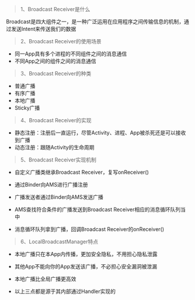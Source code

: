 > 1、Broadcast Receiver是什么

Broadcast是四大组件之一，是一种广泛运用在应用程序之间传输信息的机制，通过发送Intent来传送我们的数据

> 2、Broadcast Receiver的使用场景

* 同一App具有多个进程的不同组件之间的消息通信
* 不同App之间的组件之间的消息通信

> 3、Broadcast Receiver的种类

* 普通广播
* 有序广播
* 本地广播
* Sticky广播

> 4、Broadcast Receiver的实现

* 静态注册：注册后一直运行，尽管Activity、进程、App被杀死还是可以接收到广播
* 动态注册：跟随Activity的生命周期

> 5、Broadcast Receiver实现机制

* 自定义广播类继承Broadcast Receiver，复写onReceiver\(\)

* 通过Binder向AMS进行广播注册

* 广播发送者通过Binder向AMS发送广播

* AMS查找符合条件的广播发送到Broadcast Receiver相应的消息循环队列当中

* 消息循环队列拿到广播，回调Broadcast Receiver的onReceiver\(\)

> 6、LocalBroadcastManager特点

* 本地广播只在本App内传播，更加安全隐私，不用担心隐私泄露

* 其他App不能向你的App发送该广播，不必担心安全漏洞被泄漏

* 本地广播比全局广播更高效

* 以上三点都是源于其内部通过Handler实现的




